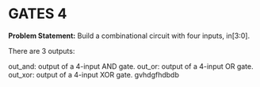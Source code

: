 # GATES 4
**Problem Statement:** Build a combinational circuit with four inputs, in[3:0].

There are 3 outputs:

out_and: output of a 4-input AND gate.
out_or: output of a 4-input OR gate.
out_xor: output of a 4-input XOR gate.
gvhdgfhdbdb
